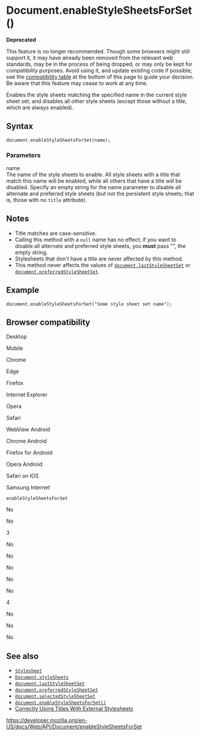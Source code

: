 # Document.enableStyleSheetsForSet()

**Deprecated**

This feature is no longer recommended. Though some browsers might still support it, it may have already been removed from the relevant web standards, may be in the process of being dropped, or may only be kept for compatibility purposes. Avoid using it, and update existing code if possible; see the [compatibility table](#browser_compatibility) at the bottom of this page to guide your decision. Be aware that this feature may cease to work at any time.

Enables the style sheets matching the specified name in the current style sheet set, and disables all other style sheets (except those without a title, which are always enabled).

## Syntax

    document.enableStyleSheetsForSet(name);

### Parameters

name  
The name of the style sheets to enable. All style sheets with a title that match this name will be enabled, while all others that have a title will be disabled. Specify an empty string for the name parameter to disable all alternate and preferred style sheets (but not the persistent style sheets; that is, those with no `title` attribute).

## Notes

- Title matches are case-sensitive.
- Calling this method with a `null` name has no effect; if you want to disable all alternate and preferred style sheets, you **must** pass "", the empty string.
- Stylesheets that don't have a title are never affected by this method.
- This method never affects the values of [`document.lastStyleSheetSet`](laststylesheetset) or [`document.preferredStyleSheetSet`](preferredstylesheetset).

## Example

    document.enableStyleSheetsForSet("Some style sheet set name");

## Browser compatibility

Desktop

Mobile

Chrome

Edge

Firefox

Internet Explorer

Opera

Safari

WebView Android

Chrome Android

Firefox for Android

Opera Android

Safari on IOS

Samsung Internet

`enableStyleSheetsForSet`

No

No

3

No

No

No

No

No

4

No

No

No

## See also

- [`Stylesheet`](../stylesheet)
- [`Document.styleSheets`](stylesheets)
- [`document.lastStyleSheetSet`](laststylesheetset)
- [`document.preferredStyleSheetSet`](preferredstylesheetset)
- [`document.selectedStyleSheetSet`](selectedstylesheetset)
- [`document.enableStyleSheetsForSet()`](enablestylesheetsforset)
- [Correctly Using Titles With External Stylesheets](https://developer.mozilla.org/en-US/docs/Archive/Web_Standards/Correctly_Using_Titles_With_External_Stylesheets)

<a href="https://developer.mozilla.org/en-US/docs/Web/API/Document/enableStyleSheetsForSet" class="_attribution-link">https://developer.mozilla.org/en-US/docs/Web/API/Document/enableStyleSheetsForSet</a>
